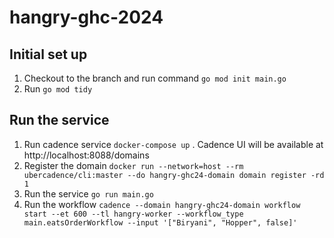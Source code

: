 # hangry-ghc-2024

## Initial set up
1. Checkout to the branch and run command ```go mod init main.go```
2. Run ```go mod tidy```

## Run the service
1. Run cadence service ```docker-compose up``` . Cadence UI will be available at http://localhost:8088/domains
2. Register the domain ```docker run --network=host --rm ubercadence/cli:master --do hangry-ghc24-domain domain register -rd 1```
3. Run the service ```go run main.go```
4. Run the workflow ```cadence --domain hangry-ghc24-domain workflow start --et 600 --tl hangry-worker --workflow_type main.eatsOrderWorkflow --input '["Biryani", "Hopper", false]'```
